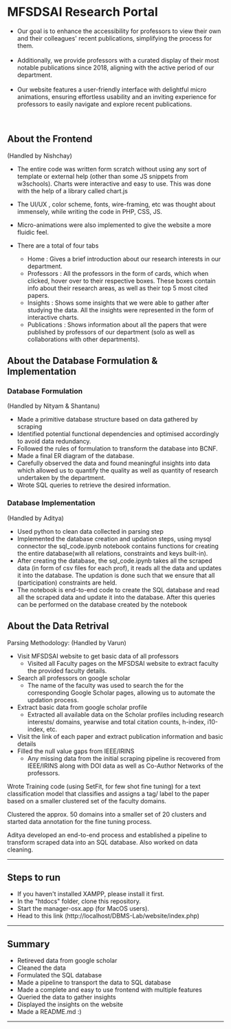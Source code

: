 # MFSDSAI Research Portal

<ul>

<li>Our goal is to enhance the accessibility for professors to view their own and their colleagues' recent publications, simplifying the process for them.</li>
<br>
<li>Additionally, we provide professors with a curated display of their most notable publications since 2018, aligning with the active period of our department.</li>
<br>
<li>Our website features a user-friendly interface with delightful micro animations, ensuring effortless usability and an inviting experience for professors to easily navigate and explore recent publications.</li>

</ul>

<br>

## About the Frontend

(Handled by Nishchay)

 - The entire code was written form scratch without using any sort of template or external help (other than some JS snippets from w3schools). Charts were interactive and easy to use. This was done with the help of a library called chart.js
 - The UI/UX , color scheme, fonts, wire-framing, etc was thought about immensely, while writing the code in PHP, CSS, JS.
 - Micro-animations were also implemented to give the website a more fluidic feel.

 - There are a total of four tabs <ul>
    <li>Home : Gives a brief introduction about our research interests in our department.
    <li>Professors : All the professors in the form of cards, which when clicked, hover over to their respective boxes. These boxes contain info about their research areas, as well as their top 5 most cited papers.
    </li>
    <li>Insights : Shows some insights that we were able to gather after studying the data. All the insights were represented in the form of interactive charts.
    <li>Publications : Shows information about all the papers that were published by professors of our department (solo as well as collaborations with other departments).
 </ul> 


## About the Database Formulation & Implementation

### Database Formulation
(Handled by Nityam & Shantanu)
- Made a primitive database structure based on data gathered by scraping
- Identified potential functional dependencies and optimised accordingly to avoid data redundancy. 
- Followed the rules of formulation to transform the database into BCNF. 
- Made a final ER diagram of the database.
- Carefully observed the data and found meaningful insights into data which allowed us to quantify the quality as well as quantity of research undertaken by the department.
- Wrote SQL queries to retrieve the desired information. 

### Database Implementation
(Handled by Aditya)
- Used python to clean data collected in parsing step
- Implemented the database creation and updation steps, using mysql connector the sql_code.ipynb notebook contains functions for creating the entire database(with all relations, constraints and keys built-in).
- After creating the database, the sql_code.ipynb takes all the scraped data (in form of csv files for each prof), it reads all the data and updates it into the database. The updation is done such that we ensure that all (participation) constraints are held.
- The notebook is end-to-end code to create the SQL database and read all the scraped data and update it into the database. After this queries can be performed on the database created by the notebook

## About the Data Retrival

Parsing Methodology: (Handled by Varun)

- Visit MFSDSAI website to get basic data of all professors
  - Visited all Faculty pages on the MFSDSAI website to extract faculty the provided faculty details.
- Search all professors on google scholar
  - The name of the faculty was used to search the for the corresponding Google Scholar pages, allowing us to automate the updation process.   
- Extract basic data from google scholar profile
  - Extracted all available data on the Scholar profiles including research interests/ domains, yearwise and total citation counts, h-index, i10-index, etc.
- Visit the link of each paper and extract publication information and basic details
- Filled the null value gaps from IEEE/IRINS
  - Any missing data from the initial scraping pipeline is recovered from IEEE/IRINS along with DOI data as well as Co-Author Networks of the professors.

Wrote Training code (using SetFit, for few shot fine tuning) for a text classification model that classifies and assigns a tag/ label to the paper based on a smaller clustered set of the faculty domains. 

Clustered the approx. 50 domains into a smaller set of 20 clusters and started data annotation for the fine tuning process.

Aditya developed an end-to-end process and established a pipeline to transform scraped data into an SQL database. Also worked on data cleaning.

<hr>

## Steps to run

 - If you haven't installed XAMPP, please install it first.
 - In the "htdocs" folder, clone this repository.
 - Start the manager-osx.app (for MacOS users).
 - Head to this link (http://localhost/DBMS-Lab/website/index.php)

<hr>

## Summary
 - Retireved data from google scholar
 - Cleaned the data
 - Formulated the SQL database
 - Made a pipeline to transport the data to SQL database
 - Made a complete and easy to use frontend with multiple features
 - Queried the data to gather insights
 - Displayed the insights on the website
 - Made a README.md :)
 <hr>
